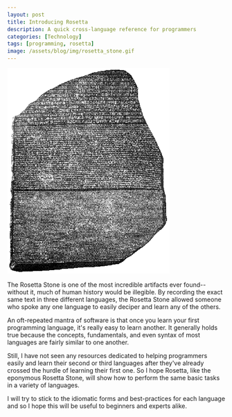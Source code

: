 ```yaml
---
layout: post
title: Introducing Rosetta
description: A quick cross-language reference for programmers
categories: [Technology]
tags: [programming, rosetta]
image: /assets/blog/img/rosetta_stone.gif
---
```

![Rosetta Stone](/assets/blog/img/rosetta_stone.gif)

The Rosetta Stone is one of the most incredible artifacts ever found--without it, much of human history would be illegible. By recording the exact same text in three different languages, the Rosetta Stone allowed someone who spoke any one language to easily deciper and learn any of the others.

An oft-repeated mantra of software is that once you learn your first programming language, it's really easy to learn another. It generally holds true because the concepts, fundamentals, and even syntax of most languages are fairly similar to one another. 

Still, I have not seen any resources dedicated to helping programmers easily and learn their second or third languages after they've already crossed the hurdle of learning their first one. So I hope Rosetta, like the eponymous Rosetta Stone, will show how to perform the same basic tasks in a variety of languages. 

I will try to stick to the idiomatic forms and best-practices for each language and so I hope this will be useful to beginners and experts alike.